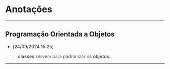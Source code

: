 # Anotações

***

## Programação Orientada a Objetos
- [24/09/2024 15:25]
> **classes** servem para padronizar os **objetos**.



***